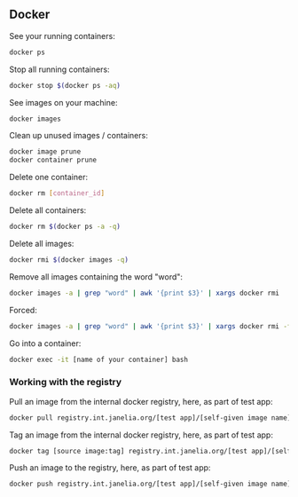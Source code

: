 ## Docker

See your running containers:
```bash
docker ps
```

Stop all running containers:
```bash
docker stop $(docker ps -aq)
```

See images on your machine:
```bash
docker images
```

Clean up unused images / containers:
```bash
docker image prune
docker container prune
```

Delete one container:
```bash
docker rm [container_id]
```

Delete all containers:
```bash
docker rm $(docker ps -a -q)
```

Delete all images:
```bash
docker rmi $(docker images -q)
```

Remove all images containing the word "word":
```bash
docker images -a | grep "word" | awk '{print $3}' | xargs docker rmi
```

Forced:
```bash
docker images -a | grep "word" | awk '{print $3}' | xargs docker rmi -f
```

Go into a container:
```bash
docker exec -it [name of your container] bash
```

### Working with the registry

Pull an image from the internal docker registry, here, as part of test app:
```bash
docker pull registry.int.janelia.org/[test app]/[self-given image name]:[tag]
```

Tag an image from the internal docker registry, here, as part of test app:
```bash
docker tag [source image:tag] registry.int.janelia.org/[test app]/[self-given image name]:[tag]
```

Push an image to the registry, here, as part of test app:
```bash
docker push registry.int.janelia.org/[test app]/[self-given image name]:[tag]
```
